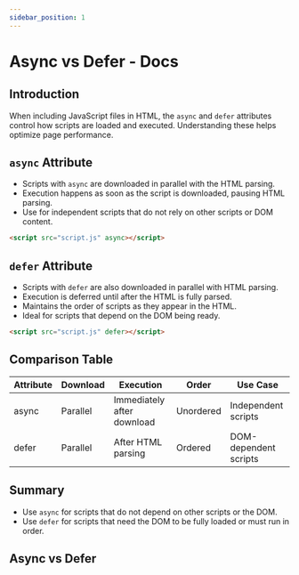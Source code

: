 ```yaml
---
sidebar_position: 1
---
```


# Async vs Defer - Docs

## Introduction

When including JavaScript files in HTML, the `async` and `defer` attributes control how scripts are loaded and executed. Understanding these helps optimize page performance.

## `async` Attribute

- Scripts with `async` are downloaded in parallel with the HTML parsing.
- Execution happens as soon as the script is downloaded, pausing HTML parsing.
- Use for independent scripts that do not rely on other scripts or DOM content.

```html
<script src="script.js" async></script>
```

## `defer` Attribute

- Scripts with `defer` are also downloaded in parallel with HTML parsing.
- Execution is deferred until after the HTML is fully parsed.
- Maintains the order of scripts as they appear in the HTML.
- Ideal for scripts that depend on the DOM being ready.

```html
<script src="script.js" defer></script>
```

## Comparison Table

| Attribute | Download | Execution | Order | Use Case |
|-----------|----------|-----------|-------|----------|
| async     | Parallel | Immediately after download | Unordered | Independent scripts |
| defer     | Parallel | After HTML parsing | Ordered | DOM-dependent scripts |

## Summary

- Use `async` for scripts that do not depend on other scripts or the DOM.
- Use `defer` for scripts that need the DOM to be fully loaded or must run in order.

## Async vs Defer